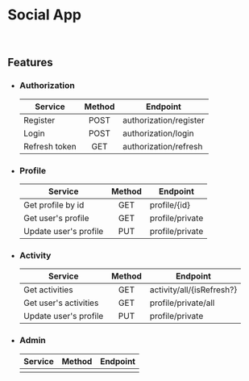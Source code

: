 # Social App

<br>

## Features
* ### Authorization
  | Service               | Method        | Endpoint                  |
  | --------------------- |:-------------:| ------------------------- |
  | Register              | POST          | authorization/register    |
  | Login                 | POST          | authorization/login       |
  | Refresh token         | GET           | authorization/refresh     |
* ### Profile
  | Service               | Method        | Endpoint                  |
  | --------------------- |:-------------:| ------------------------- |
  | Get profile by id     | GET           | profile/{id}              |
  | Get user's profile    | GET           | profile/private           |
  | Update user's profile | PUT           | profile/private           |
* ### Activity
  | Service               | Method        | Endpoint                  |
  | --------------------- |:-------------:| ------------------------- |
  | Get activities        | GET           | activity/all/{isRefresh?} |
  | Get user's activities | GET           | profile/private/all       |
  | Update user's profile | PUT           | profile/private           |
* ### Admin
  | Service               | Method        | Endpoint                  |
  | --------------------- |:-------------:| ------------------------- |
  |                       |               |                           |
